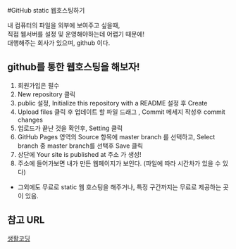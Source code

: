 #GitHub static 웹호스팅하기

내 컴퓨터의 파일을 외부에 보여주고 싶을때,<br>
직접 웹서버를 설정 및 운영해야하는데 어렵기 때문에!<br>
대행해주는 회사가 있으며, github 이다.<br>


## github를 통한 웹호스팅을 해보자!

1. 회원가입은 필수
2. New repository 클릭
3. public 설정, Initialize this repository with a README 설정 후 Create
4. Upload files 클릭 후 업데이트 할 파일 드래그 , Commit 메세지 작성후 commit changes
5. 업로드가 끝난 것을 확인후, Setting 클릭
6. GitHub Pages 영역의 Source 항목에 master branch 를 선택하고, Select branch 중 master branch를 선택후 Save 클릭
7. 상단에  Your site is published at 주소 가 생성!
8. 주소에 들어가보면 내가 만든 웹페이지가 보인다. (파일에 따라 시간차가 있을 수 있다)

* 그외에도 무료로 static 웹 호스팅을 해주거나, 특정 구간까지는 무료로 제공하는 곳이 있음.

## 참고 URL

[생활코딩](https://www.youtube.com/watch?time_continue=781&v=n1wvs7xuUYk)
